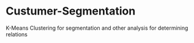 # Custumer-Segmentation
K-Means Clustering for segmentation and other analysis for determining relations
